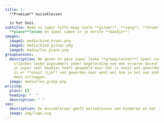 ```yaml
---
title: |-
  **Premium** muzieklessen

  in het Gooi.
subtitle: Neem nu super toffe mega coole **gitaar**, **zang**, **drums** of
  **piano**lessen en speel samen in je eerste **bandje**!
images:
  image1: media/kind_drums.png
  image2: media/kind_gitaar.png
  image3: media/les_piano.png
groupLessons:
  description: We geven nu gave super leuke **groepslessen**! Speel samen met je
    vrienden leuke popnummers onder begeleiding van een ervaren docent die echt
    in super veel bandjes heeft gespeeld maar het is nooit wat geworden dus hij
    is er **nooit rijk** van geworden maar weet wel hoe ie het aan andere mensen
    moet uitleggen.
  image: media/les_groep.png
pricing:
  plans: []
  heading: "  "
  description: " "
seo:
  description: De muziekleraar geeft muzieklessen aan kinderen en het is heel leuk.
  image: img/logo.svg
---
```


